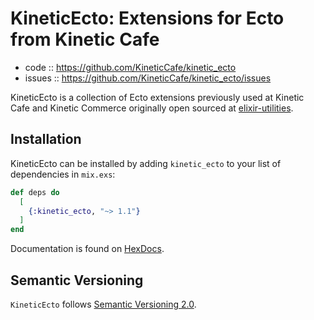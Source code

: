 # KineticEcto: Extensions for Ecto from Kinetic Cafe

- code :: <https://github.com/KineticCafe/kinetic_ecto>
- issues :: <https://github.com/KineticCafe/kinetic_ecto/issues>

KineticEcto is a collection of Ecto extensions previously used at Kinetic Cafe
and Kinetic Commerce originally open sourced at [elixir-utilities][utils].

## Installation

KineticEcto can be installed by adding `kinetic_ecto` to your list of
dependencies in `mix.exs`:

```elixir
def deps do
  [
    {:kinetic_ecto, "~> 1.1"}
  ]
end
```

Documentation is found on [HexDocs][docs].

## Semantic Versioning

`KineticEcto` follows [Semantic Versioning 2.0][semver].

[docs]: https://hexdocs.pm/kinetic_ecto
[semver]: http://semver.org/
[utils]: https://github.com/KineticCafe/elixir-utilities
